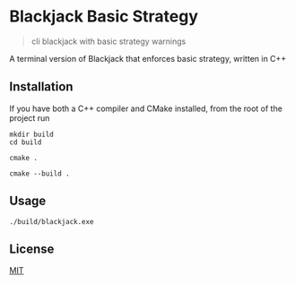 # Blackjack Basic Strategy

> cli blackjack with basic strategy warnings

A terminal version of Blackjack that enforces basic strategy, written in C++

## Installation

If you have both a C++ compiler and CMake installed, from the root of the project run
```console
mkdir build
cd build

cmake .

cmake --build .
```

## Usage

```console
./build/blackjack.exe
```

## License

[MIT](https://choosealicense.com/licenses/mit/)

